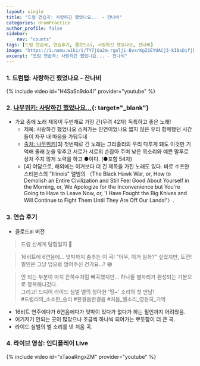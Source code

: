 ```yaml
---
layout: single
title: "드럼 연습곡: 사랑하긴 했었나요... - 잔나비"
categories: drumPractice
author_profile: false
sidebar:
    nav: "counts"
tags: [드럼 연습곡, 연습후기, 클로드ai, 사랑하긴 했었나요, 잔나비]
image: "https://i.namu.wiki/i/TY7jOa2m-rgolji-BvxrKpZiEYUACj3-kIBsDifjDAPQ0TVVp7ecU56GlkhxNre1fkfjafoIITb6HGNn0rUaiVGnuCw8NiImv2Jcze-4Z77nLeEmDpVIpDyLiR_yPMaT7vhDsshEIO0V0V-PN7aVPg.webp"
excerpt: "드럼 연습곡: 사랑하긴 했었나요... - 잔나비"
---
```


### 1. 드럼탭: 사랑하긴 했었나요 - 잔나비

{% include video id="H4SaSn9do4I" provider="youtube" %}

### 2. [나무위키: 사랑하긴 했었나요...](https://namu.wiki/w/%EC%82%AC%EB%9E%91%ED%95%98%EA%B8%B4%20%ED%96%88%EC%97%88%EB%82%98%EC%9A%94%20%EC%8A%A4%EC%B3%90%EA%B0%80%EB%8A%94%20%EC%9D%B8%EC%97%B0%EC%9D%B4%EC%97%88%EB%82%98%EC%9A%94%20%EC%A7%A7%EC%A7%80%EC%95%8A%EC%9D%80%20%EC%9A%B0%EB%A6%AC%20%ED%95%A8%EA%BB%98%ED%96%88%EB%8D%98%20%EC%8B%9C%EA%B0%84%EB%93%A4%EC%9D%B4%20%EC%9E%90%EA%BE%B8%20%EB%82%B4%20%EB%A7%88%EC%9D%8C%EC%9D%84%20%EA%B0%80%EB%91%AC%EB%91%90%EB%84%A4){: target="_blank"}


* 가요 중에 노래 제목이 두번재로 가장 긴(무려 42자) 독특하고 좋은 노래!
   * 제목: 사랑하긴 했었나요 스쳐가는 인연이었나요 짧지 않은 우리 함께했던 시간들이 자꾸 내 마음을 가둬두네
   * [출처: 나무위키](https://namu.wiki/w/%EC%82%AC%EB%9E%91%ED%95%98%EA%B8%B4%20%ED%96%88%EC%97%88%EB%82%98%EC%9A%94%20%EC%8A%A4%EC%B3%90%EA%B0%80%EB%8A%94%20%EC%9D%B8%EC%97%B0%EC%9D%B4%EC%97%88%EB%82%98%EC%9A%94%20%EC%A7%A7%EC%A7%80%EC%95%8A%EC%9D%80%20%EC%9A%B0%EB%A6%AC%20%ED%95%A8%EA%BB%98%ED%96%88%EB%8D%98%20%EC%8B%9C%EA%B0%84%EB%93%A4%EC%9D%B4%20%EC%9E%90%EA%BE%B8%20%EB%82%B4%20%EB%A7%88%EC%9D%8C%EC%9D%84%20%EA%B0%80%EB%91%AC%EB%91%90%EB%84%A4#rfn-3)[3] 첫번째로 긴 노래는 그리즐리의 우리 다투게 돼도 이것만 기억해 줄래 눈을 맞추고 서로가 서로의 손잡아 주며 낮은 목소리와 예쁜 말투로 상처 주지 않게 노력을 하고 ●이다. (●포함 54자)
   * [4] 여담으로, 해외에는 이거보다 더 긴 제목을 가진 노래도 있다. 바로 수프얀 스티븐스의 "Illinois" 앨범의 〈The Black Hawk War, or, How to Demolish an Entire Civilization and Still Feel Good About Yourself in the Morning, or, We Apologize for the Inconvenience but You're Going to Have to Leave Now, or, 'I Have Fought the Big Knives and Will Continue to Fight Them Until They Are Off Our Lands!'〉.
   
### 3. 연습 후기
* 클로드ai 버전

>드럼 신세계 탐험일지 🥁

>16비트에 6연음에... 엇박까지 춤추는 이 곡! "어우, 이거 실화?" 싶었지만, 도전!
>필인은 그냥 덤으로 얹어주신 건가요...? 😅

>안 되는 부분이 마치 은하수처럼 빼곡했지만... 하나둘 별자리가 완성되는 기분으로 정복해나갔다.<br>
>그리고! 드디어 라이드 심벌 벨의 청아한 '띵~' 소리와 첫 만남!<br>
>#드럼러의_소소한_승리 #한걸음한걸음 #처음_벨소리_영원히_기억

* 16비트 연주에다가 6연음에다가 엇박이 있다가 없다가 하는 필인까지 어려웠음.
* 여기저기 안되는 곳이 많았으나 조금씩 하나씩 되어가는 뿌듯함이 더 큰 곡.
* 라이드 심벌의 벨 소리를 낸 처음 곡.

### 4. 라이브 영상: 인디플레이 Live
{% include video id="xTaoaRngxZM" provider="youtube" %}